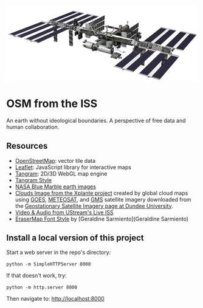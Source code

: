 ![ISS-2011](imgs/ISS-2011.png)

# OSM from the ISS

An earth without ideological boundaries. A perspective of free data and human collaboration. 

## Resources

* [OpenStreetMap](http://www.openstreetmap.org/): vector tile data
* [Leaflet](http://leafletjs.com/): JavaScript library for interactive maps
* [Tangram](https://mapzen.com/projects/tangram): 2D/3D WebGL map engine
* [Tangram Style](http://tangrams.github.io/tangram-play/?style=https://raw.githubusercontent.com/patriciogonzalezvivo/ISS/gh-pages/scene.yaml)
* [NASA Blue Marble earth images](http://visibleearth.nasa.gov/view_cat.php?categoryID=1484) 
* [Clouds Image from the Xplante project](http://xplanet.sourceforge.net/) created by global cloud maps using [GOES](http://www.goes.noaa.gov/), [METEOSAT](http://www.eumetsat.de/), and [GMS](http://www.nasda.go.jp/index_e.html) satellite imagery downloaded from the [Geostationary Satellite Imagery page at Dundee University](http://www.sat.dundee.ac.uk/pdus.html).
* [Video & Audio from UStream's Live ISS ](http://www.ustream.tv/channel/live-iss-stream)
* [EraserMap Font Style](https://github.com/tangrams/eraser-map) by [Geraldine Sarmiento](Geraldine Sarmiento)

## Install a local version of this project

Start a web server in the repo's directory:

    python -m SimpleHTTPServer 8000
    
If that doesn't work, try:

    python -m http.server 8000
    
Then navigate to: [http://localhost:8000](http://localhost:8000)
